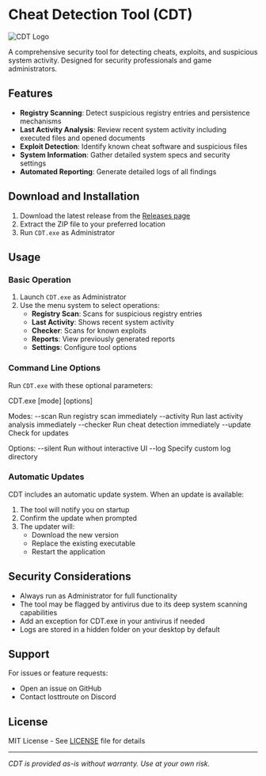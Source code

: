 # Cheat Detection Tool (CDT)

![CDT Logo]([https://via.placeholder.com/150](https://cdn.discordapp.com/attachments/1377354446736068794/1377689542739361852/icon.ico?ex=6839e0df&is=68388f5f&hm=d31f97f7f2b4fe4b43a04382e526eae5646a3efcd2e52fba319bbc409dbdac45&))

A comprehensive security tool for detecting cheats, exploits, and suspicious system activity. Designed for security professionals and game administrators.

## Features

- **Registry Scanning**: Detect suspicious registry entries and persistence mechanisms
- **Last Activity Analysis**: Review recent system activity including executed files and opened documents
- **Exploit Detection**: Identify known cheat software and suspicious files
- **System Information**: Gather detailed system specs and security settings
- **Automated Reporting**: Generate detailed logs of all findings

## Download and Installation

1. Download the latest release from the [Releases page](https://github.com/losttroute/CDT/releases)
2. Extract the ZIP file to your preferred location
3. Run `CDT.exe` as Administrator

## Usage

### Basic Operation

1. Launch `CDT.exe` as Administrator
2. Use the menu system to select operations:
   - **Registry Scan**: Scans for suspicious registry entries
   - **Last Activity**: Shows recent system activity
   - **Checker**: Scans for known exploits
   - **Reports**: View previously generated reports
   - **Settings**: Configure tool options

### Command Line Options

Run `CDT.exe` with these optional parameters:

CDT.exe [mode] [options]

Modes:
--scan Run registry scan immediately
--activity Run last activity analysis immediately
--checker Run cheat detection immediately
--update Check for updates

Options:
--silent Run without interactive UI
--log <path> Specify custom log directory

### Automatic Updates

CDT includes an automatic update system. When an update is available:
1. The tool will notify you on startup
2. Confirm the update when prompted
3. The updater will:
   - Download the new version
   - Replace the existing executable
   - Restart the application

## Security Considerations

- Always run as Administrator for full functionality
- The tool may be flagged by antivirus due to its deep system scanning capabilities
- Add an exception for CDT.exe in your antivirus if needed
- Logs are stored in a hidden folder on your desktop by default

## Support

For issues or feature requests:
- Open an issue on GitHub
- Contact losttroute on Discord

## License

MIT License - See [LICENSE](LICENSE) file for details

---

*CDT is provided as-is without warranty. Use at your own risk.*
